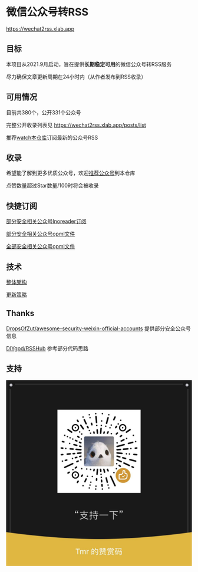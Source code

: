 # 微信公众号转RSS

https://wechat2rss.xlab.app

## 目标

本项目从2021.9月启动，旨在提供**长期稳定可用**的微信公众号转RSS服务

尽力确保文章更新周期在24小时内（从作者发布到RSS收录）

## 可用情况

目前共380个，公开331个公众号

完整公开收录列表见 https://wechat2rss.xlab.app/posts/list

推荐[watch本仓库](https://github.com/ttttmr/wechat2rss)订阅最新的公众号RSS

## 收录

希望能了解到更多优质公众号，欢迎[推荐公众号](https://github.com/ttttmr/wechat2rss/issues)到本仓库

点赞数量超过Star数量/100时将会被收录

## 快捷订阅

[部分安全相关公众号Inoreader订阅](https://www.inoreader.com/bundle/0014cd641489)

[部分安全相关公众号opml文件](https://www.inoreader.com/reader/api/0/bundle/opml/0014cd641489)

[全部安全相关公众号opml文件](https://wechat2rss.xlab.app/opml/sec.opml)

## 技术

[整体架构](https://blog.xlab.app/p/a207c8e3/)

[更新策略](https://blog.xlab.app/p/d73537b/)

## Thanks

[DropsOfZut/awesome-security-weixin-official-accounts](https://github.com/DropsOfZut/awesome-security-weixin-official-accounts) 提供部分安全公众号信息

[DIYgod/RSSHub](https://github.com/DIYgod/RSSHub) 参考部分代码思路

## 支持

![](static/image/wx.jpg)